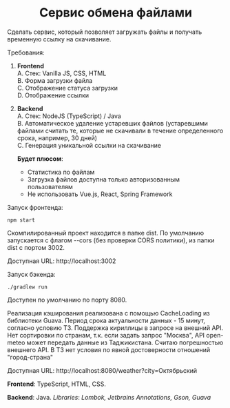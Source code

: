 <h1 align="center">Сервис обмена файлами </h1>

Сделать сервис, который позволяет загружать файлы и получать временную
ссылку на скачивание.

Tребования:

1.  **Frontend**<br>
    A. Стек: Vanilla JS, CSS, HTML<br>
    B. Форма загрузки файла<br>
    C. Отображение статуса загрузки<br>
    D. Отображение ссылки<br>
2.  **Backend**<br>
    A. Стек: NodeJS (TypeScript) / Java<br>
    B. Автоматическое удаление устаревших файлов (устаревшими файлами считать те, которые не скачивали в течение определенного срока, например, 30 дней)<br>
    C. Генерация уникальной ссылки на скачивание

    **Будет плюсом**:
    - Статистика по файлам
    - Загрузка файлов доступна только авторизованным пользователям
    - Не использовать Vue.js, React, Spring Framework

Запуск фронтенда:

```
npm start
```

Скомпилированный проект находится в папке dist. По умолчанию запускается с флагом --cors (без проверки CORS политики), из папки dist с портом 3002.

Доступная URL: http://localhost:3002

Запуск бэкенда:

```
./gradlew run
```

Доступен по умолчанию по порту 8080.

Реализация кэширования реализована с помощью CacheLoading из библиотеки Guava. Период срока актуальности данных - 15 минут, согласно условию ТЗ.
Поддержка кириллицы в запросе на внешний API. Нет сортировки по странам, т.к. если задать запрос "Москва", API open-meteo может передать данные из Таджикистана. Считаю погрешностью внешнего API. В ТЗ нет условия по явной достоверности отношений "город-страна"

Доступная URL: http://localhost:8080/weather?city=Октябрьский

**Frontend**: TypeScript, HTML, CSS.

**Backend**: Java.
*Libraries*: *Lombok, Jetbrains Annotations, Gson, Guava*